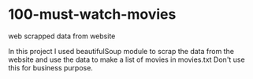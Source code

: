 # 100-must-watch-movies
web scrapped data from website

In this project I used beautifulSoup module to scrap the data from the website and use the data to make a list of movies in movies.txt
Don't use this for business purpose.
